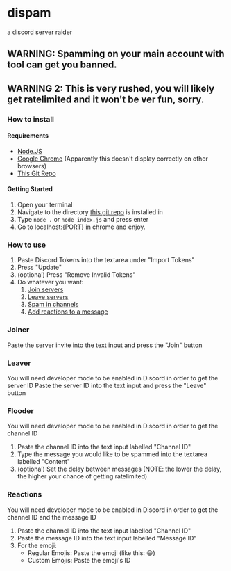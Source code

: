 # dispam
a discord server raider

## WARNING: Spamming on your main account with tool can get you banned.

## WARNING 2: This is very rushed, you will likely get ratelimited and it won't be ver fun, sorry.

### How to install
#### Requirements
- [Node.JS](https://node-js.org/en/download)
- [Google Chrome](https://google.com/chrome) (Apparently this doesn't display correctly on other browsers)
- [This Git Repo](https://github.com/not-minegamer2000/dispam/archive/main.zip)

#### Getting Started
1. Open your terminal
2. Navigate to the directory [this git repo](https://github.com/not-minegamer2000/dispam/archive/main.zip) is installed in
3. Type `node .` or `node index.js` and press enter
4. Go to localhost:{PORT} in chrome and enjoy.

### How to use
1. Paste Discord Tokens into the textarea under "Import Tokens"
2. Press "Update"
3. (optional) Press "Remove Invalid Tokens"
4. Do whatever you want:
    1. [Join servers](#Joiner)
    2. [Leave servers](#Leaver)
    3. [Spam in channels](#Flooder)
    4. [Add reactions to a message](#Reactions)


### Joiner
Paste the server invite into the text input and press the "Join" button

### Leaver
You will need developer mode to be enabled in Discord in order to get the server ID
Paste the server ID into the text input and press the "Leave" button

### Flooder
You will need developer mode to be enabled in Discord in order to get the channel ID

1. Paste the channel ID into the text input labelled "Channel ID"
2. Type the message you would like to be spammed into the textarea labelled "Content"
3. (optional) Set the delay between messages (NOTE: the lower the delay, the higher your chance of getting ratelimited)

### Reactions
You will need developer mode to be enabled in Discord in order to get the channel ID and the message ID

1. Paste the channel ID into the text input labelled "Channel ID"
2. Paste the message ID into the text input labelled "Message ID"
3. For the emoji:
    - Regular Emojis: Paste the emoji (like this: 😄)
    - Custom Emojis: Paste the emoji's ID
